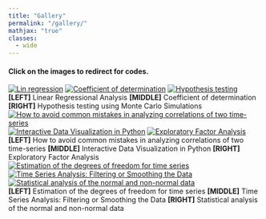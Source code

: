```yaml
---
title: "Gallery"
permalink: "/gallery/"
mathjax: "true"
classes:
  - wide
---
```

<h4>Click on the images to redirect for codes.</h4>

<div class="figureGroupThree">
	<a href="https://iescoders.com/linear-regressional-analysis/"><img src="https://raw.githubusercontent.com/earthinversion/figures-earthinversion-page/master/linear_regression_analysis.png" alt="Lin regression"></a>
	<a href="https://iescoders.com/coefficient-of-determination-r-squared-for-the-goodness-of-fit-test/"><img src="https://iescoders.com/wp-content/uploads/2019/06/data_plot-3.png" alt="Coefficient of determination"></a>
	<a href="https://iescoders.com/hypothesis-test-for-the-significance-of-linear-trend-using-the-monte-carlo-simulations/"><img src="https://iescoders.com/wp-content/uploads/2019/06/hypothesis_test_eof1.png" alt="Hypothesis testing"></a>
  	<figcaption><strong>[LEFT]</strong> Linear Regressional Analysis <strong>[MIDDLE]</strong> Coefficient of determination <strong>[RIGHT]</strong> Hypothesis testing using Monte Carlo Simulations</figcaption>
</div>

<div class="figureGroupThree">
	<a href="https://iescoders.com/how-to-avoid-common-mistakes-in-analyzing-correlations-of-two-time-series/"><img src="https://iescoders.com/wp-content/uploads/2019/06/Screen-Shot-2019-06-30-at-3.31.56-PM.png" alt="How to avoid common mistakes in analyzing correlations of two time-series"></a>
	<a href="https://iescoders.com/interactive-data-visualization-in-python/"><img src="https://iescoders.com/wp-content/uploads/2019/08/Screen-Shot-2019-08-17-at-2.59.08-PM.png" alt="Interactive Data Visualization in Python"></a>
	<a href="https://iescoders.com/exploratory-factor-analysis/"><img src="https://iescoders.com/wp-content/uploads/2019/08/Screen-Shot-2019-08-18-at-4.13.47-PM-1.png" alt="Exploratory Factor Analysis"></a>
  <figcaption>
  <strong>[LEFT]</strong> How to avoid common mistakes in analyzing correlations of two time-series 
  <strong>[MIDDLE]</strong> Interactive Data Visualization in Python 
  <strong>[RIGHT]</strong> Exploratory Factor Analysis</figcaption>
</div>

<div class="figureGroupThree">
	<a href="https://iescoders.com/estimation-of-the-degrees-of-freedom-time-series/">
  <img src="https://iescoders.com/wp-content/uploads/2019/10/Autocorr_pU.png" 
  alt="Estimation of the degrees of freedom for time series"></a>
	<a href="https://iescoders.com/time-series-analysis-filtering-or-smoothing-the-data/">
  <img src="https://iescoders.com/wp-content/uploads/2019/06/test1.png" 
  alt="Time Series Analysis: Filtering or Smoothing the Data"></a>
	<a href="https://iescoders.com/statistical-analysis-of-the-normal-and-non-normal-data/">
  <img src="https://iescoders.com/wp-content/uploads/2019/06/Non-normal-Data-statistics-3.png" 
  alt="Statistical analysis of the normal and non-normal data"></a>
  <figcaption>
  <strong>[LEFT]</strong> Estimation of the degrees of freedom for time series 
  <strong>[MIDDLE]</strong> Time Series Analysis: Filtering or Smoothing the Data 
  <strong>[RIGHT]</strong> Statistical analysis of the normal and non-normal data</figcaption>
</div>

